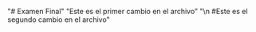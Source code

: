 "# Examen Final" 
"Este es el primer cambio en el archivo" 
"\n #Este es el segundo cambio en el archivo" 
